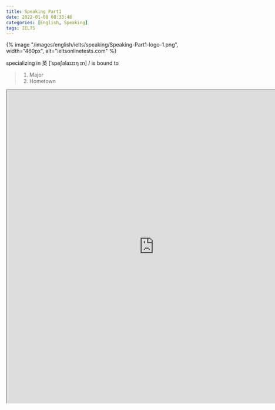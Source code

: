 ```yaml
---
title: Speaking Part1
date: 2022-01-08 08:33:48
categories: [English, Speaking]
tags: IELTS
---
```




{% image "/images/english/ielts/speaking/Speaking-Part1-logo-1.png", width="460px", alt="ieltsonlinetests.com" %}

specializing in 英 [ˈspeʃəlaɪzɪŋ ɪn]  / is bound to

> 1. Major
> 2. Hometown

<!-- more -->

<iframe src="https://docs.google.com/spreadsheets/d/e/2PACX-1vQNgH9Fhi0VLVriFuV9XFvU6l63aReH6s4iC_706w7tUGeVC8G5FeYv6w61AqT0XLDjvjljfgkYlQoB/pubhtml?gid=983218784&amp;single=true&amp;widget=true&amp;headers=false", width="800px", height="850px"></iframe>
